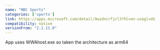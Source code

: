 ```yaml
---
name: "NBC Sports"
categories: ['sports']
link: https://apps.microsoft.com/detail/9wzdncrfjcl3?hl=en-us&gl=US
compatibility: native
versionFrom: "2.1.11.0"
---
```


App uses WWAhost.exe so taken the architecture as arm64